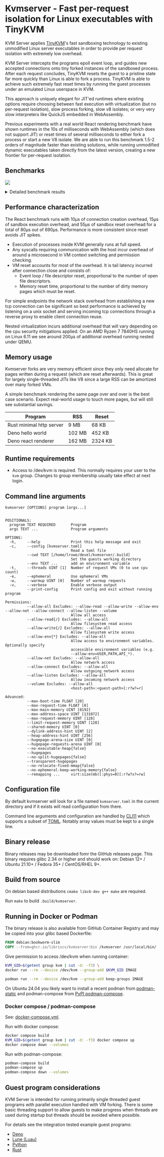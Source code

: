 # Kvmserver - Fast per-request isolation for Linux executables with TinyKVM

KVM Server applies [TinyKVM](https://github.com/varnish/tinykvm)'s fast
sandboxing technology to existing unmodified Linux server executables in order
to provide per request isolation with extremely low overhead.

KVM Server intercepts the programs epoll event loop, and guides new accepted
connections onto tiny forked instances of the sandboxed process. After each
request concludes, TinyKVM resets the guest to a pristine state far more quickly
than Linux is able to fork a process. TinyKVM is able to achieve such extremely
fast reset times by running the guest processes under an emulated Linux
userspace in KVM.

This approach is uniquely elegant for JIT'ed runtimes where existing options
require choosing between fast execution with virtualization (but no per-request
isolation), slow process forking, slow v8 isolates; or very very slow
interpreters like QuickJS embedded in WebAssembly.

Previous experiments with a real world React rendering benchmark have shown
runtimes in the 10s of milliseconds with WebAssembly (which does not support
JIT) or reset times of several milliseconds to either fork a process or start a
new V8 isolate. We are able to run this benchmark 1.5-2 orders of magnitude
faster than existing solutions, while running unmodified dynamic executables
taken directly from the latest version, creating a new frontier for per-request
isolation.

## Benchmarks

![](./bench.svg)

<details>

<summary>Detailed benchmark results</summary>

### Rust minimal http server

| name                                  | average | p50   | p90   | p99   |
| ------------------------------------- | ------- | ----- | ----- | ----- |
| native                                | 13 µs   | 11 µs | 17 µs | 20 µs |
| kvmserver threads=1                   | 23 µs   | 20 µs | 29 µs | 33 µs |
| kvmserver ephemeral threads=1         | 28 µs   | 28 µs | 30 µs | 37 µs |
| kvmserver ephemeral threads=2         | 34 µs   | 33 µs | 37 µs | 51 µs |
| kvmserver ephemeral threads=4         | 36 µs   | 35 µs | 39 µs | 57 µs |
| kvmserver ephemeral threads=2 no-tail | 28 µs   | 28 µs | 32 µs | 36 µs |

### Deno helloworld

| name                                  | average | p50   | p90   | p99   |
| ------------------------------------- | ------- | ----- | ----- | ----- |
| native (reusing connection)           | 11 µs   | 10 µs | 14 µs | 16 µs |
| native                                | 17 µs   | 15 µs | 22 µs | 29 µs |
| kvmserver threads=1                   | 33 µs   | 32 µs | 33 µs | 45 µs |
| kvmserver ephemeral threads=1         | 50 µs   | 49 µs | 53 µs | 75 µs |
| kvmserver ephemeral threads=2         | 58 µs   | 57 µs | 62 µs | 90 µs |
| kvmserver ephemeral threads=4         | 60 µs   | 59 µs | 65 µs | 90 µs |
| kvmserver ephemeral threads=2 no-tail | 41 µs   | 38 µs | 46 µs | 59 µs |

### Deno React page rendering

| name                                  | average | p50    | p90    | p99    |
| ------------------------------------- | ------- | ------ | ------ | ------ |
| native (reusing connection)           | 642 µs  | 606 µs | 673 µs | 805 µs |
| native                                | 646 µs  | 619 µs | 670 µs | 820 µs |
| kvmserver threads=1                   | 649 µs  | 619 µs | 674 µs | 798 µs |
| kvmserver ephemeral threads=1         | 695 µs  | 689 µs | 712 µs | 790 µs |
| kvmserver ephemeral threads=2         | 705 µs  | 704 µs | 722 µs | 755 µs |
| kvmserver ephemeral threads=4         | 711 µs  | 710 µs | 728 µs | 758 µs |
| kvmserver ephemeral threads=2 no-tail | 639 µs  | 634 µs | 662 µs | 721 µs |

### Benmark details

- Non-ephemeral benchmark shows the overhead of sandboxing without any reset
  between requests.
- No-tail benchmark runs with only a single load generator connection to measure
  latency excluding time spent after the response is sent to the client.
- Deno is run with `--v8-flags=--predictable` which causes all work to happen on
  thread. (At median this makes a 1.5% difference for the React benchmark and
  none for helloworld.)
- 1000 warmup requests were used to warm the JIT before benchmarking.
- `deno compile` was used to avoid starting background disk cache threads.
- The Rust minimal http server always closes connections.
- Benchmarks were run on AMD Ryzen 9 7950X (32) @ 5.881Ghz with deno 2.3.6.

</details>

## Performance characterization

The React benchmark runs with 10µs of connection creation overhead, 15µs of
sandbox execution overhead, and 55µs of sandbox reset overhead for a total of
80µs out of 690µs. Performance is more consistent since reset avoids JIT spikes.

- Execution of processes inside KVM generally runs at full speed.
- Any syscalls requiring communication with the host incur overhead of around a
  microsecond in VM context switching and permission checking.
- VM reset accounts for most of the overhead. It is tail latency incurred after
  connection close and consists of:
  - Event loop / file descriptor reset, proportional to the number of open file
    descriptors.
  - Memory reset time, proportional to the number of dirty memory pages which
    must be reset.

For simple endpoints the network stack overhead from establishing a new tcp
connection can be significant so best performance is achieved by listening on a
unix socket and serving incoming tcp connections through a reverse proxy to
enable client connection reuse.

Nested virtualization incurs additional overhead that will vary depending on the
cpu security mitigations applied. On an AMD Ryzen 7 7840HS running on Linux 6.11
we see around 200µs of additional overhead running nested under QEMU.

## Memory usage

Kvmserver forks are very memory efficient since they only need allocate for
pages written during a request (which are reset afterwards). This is great for
largely single-threaded JITs like V8 since a large RSS can be amortized over
many forked VMs.

A simple benchmark rendering the same page over and over is the best case
scenario. Expect real-world usage to touch more pages, but will still see
substantial savings.

| Program                  | RSS    | Reset   |
| ------------------------ | ------ | ------- |
| Rust minimal http server | 9 MB   | 68 KB   |
| Deno hello world         | 102 MB | 452 KB  |
| Deno react renderer      | 162 MB | 2324 KB |

## Runtime requirements

- Access to /dev/kvm is required. This normally requires your user to the `kvm`
  group. Changes to group membership usually take effect at next login.

## Command line arguments

```
kvmserver [OPTIONS] program [args...]


POSITIONALS:
  program TEXT REQUIRED       Program
  args TEXT ...               Program arguments

OPTIONS:
  -h,     --help              Print this help message and exit
  -c,     --config [kvmserver.toml]
                              Read a toml file
          --cwd TEXT [/home/lrowe/devel/kvmserver/.build]
                              Set the guests working directory
          --env TEXT ...      add an environment variable
  -t,     --threads UINT [1]  Number of request VMs (0 to use cpu count)
  -e,     --ephemeral         Use ephemeral VMs
  -w,     --warmup UINT [0]   Number of warmup requests
  -v,     --verbose           Enable verbose output
          --print-config      Print config and exit without running program

Permissions:
          --allow-all Excludes: --allow-read --allow-write --allow-env --allow-net --allow-connect --allow-listen --volume
                              Allow all access
          --allow-read{/} Excludes: --allow-all
                              Allow filesystem read access
          --allow-write{/} Excludes: --allow-all
                              Allow filesystem write access
          --allow-env{*} Excludes: --allow-all
                              Allow access to environment variables. Optionally specify
                              accessible environment variables (e.g.
                              --allow-env=USER,PATH,API_*).
          --allow-net Excludes: --allow-all
                              Allow network access
          --allow-connect Excludes: --allow-all
                              Allow outgoing network access
          --allow-listen Excludes: --allow-all
                              Allow incoming network access
          --volume Excludes: --allow-all
                              <host-path>:<guest-path>[:r?w?=r]

Advanced:
          --max-boot-time FLOAT [20]
          --max-request-time FLOAT [8]
          --max-main-memory UINT [8192]
          --max-address-space UINT [131072]
          --max-request-memory UINT [128]
          --limit-request-memory UINT [128]
          --shared-memory UINT [0]
          --dylink-address-hint UINT [2]
          --heap-address-hint UINT [256]
          --hugepage-arena-size UINT [0]
          --hugepage-requests-arena UINT [0]
          --no-executable-heap{false}
          --hugepages
          --no-split-hugepages{false}
          --transparent-hugepages
          --no-relocate-fixed-mmap{false}
          --no-ephemeral-keep-working-memory{false}
          --remapping ...     virt:size(mb)[:phys=0][:r?w?x?=rw]
```

## Configuration file

By default kvmserver will look for a file named `kvmserver.toml` in the current
directory and if it exists will read configuration from there.

Command line arguments and configuration are handled by
[CLI11](https://github.com/CLIUtils/CLI11) which supports a subset of
[TOML](https://toml.io/). Notably array values must be kept to a single line.

## Binary release

Binary releases may be downloaded fomr the GitHub releases page. This binary
requires glibc 2.34 or higher and should work on: Debian 12+ / Ubuntu 21.10+ /
Fedora 35+ / CentOS/RHEL 9+.

## Build from source

On debian based distributions `cmake libc6-dev g++ make` are required.

Run `make` to build `.build/kvmserver`.

## Running in Docker or Podman

The binary release is also available from GitHub Container Registry and may be
copied into your glibc based Dockerfile:

```Dockerfile
FROM debian:bookworm-slim
COPY --from=ghcr.io/libriscv/kvmserver:bin /kvmserver /usr/local/bin/
```

Give permission to access /dev/kvm when running container:

```sh
KVM_GID=$(getent group kvm | cut -d: -f3) \
docker run --rm --device /dev/kvm --group-add $KVM_GID IMAGE
```

```sh
podman run --rm --device /dev/kvm --group-add keep-groups IMAGE
```

On Ubuntu 24.04 you likely want to install a recent podman from
[podman-static](https://github.com/mgoltzsche/podman-static) and podman-compose
from [PyPI podman-compose](https://pypi.org/project/podman-compose/).

### Docker compose / podman-compose

See: [docker-compose.yml](docker-compose.yml).

Run with docker compose:

```sh
docker compose build
KVM_GID=$(getent group kvm | cut -d: -f3) docker compose up
docker compose down --volumes
```

Run with podman-compose:

```sh
podman-compose build
podman-compose up
podman-compose down --volumes
```

## Guest program considerations

KVM Server is intended for running primarily single threaded guest programs with
parallel execution handled with VM forking. There is some basic threading
support to allow guests to make progress when threads are used during startup
but threads should be avoided where possible.

For details see the integration tested example guest programs:

- [Deno](examples/deno)
- [Lune (Luau)](examples/lune)
- [Python](examples/python)
- [Rust](examples/rust)
